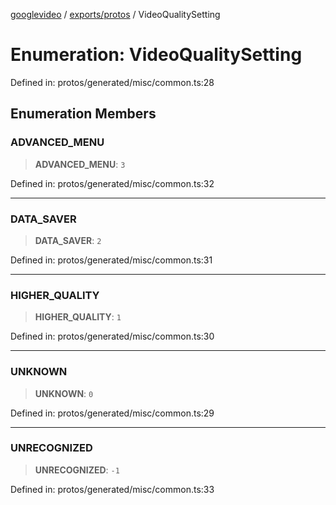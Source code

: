 [googlevideo](../../../README.md) / [exports/protos](../README.md) / VideoQualitySetting

# Enumeration: VideoQualitySetting

Defined in: protos/generated/misc/common.ts:28

## Enumeration Members

### ADVANCED\_MENU

> **ADVANCED\_MENU**: `3`

Defined in: protos/generated/misc/common.ts:32

***

### DATA\_SAVER

> **DATA\_SAVER**: `2`

Defined in: protos/generated/misc/common.ts:31

***

### HIGHER\_QUALITY

> **HIGHER\_QUALITY**: `1`

Defined in: protos/generated/misc/common.ts:30

***

### UNKNOWN

> **UNKNOWN**: `0`

Defined in: protos/generated/misc/common.ts:29

***

### UNRECOGNIZED

> **UNRECOGNIZED**: `-1`

Defined in: protos/generated/misc/common.ts:33
